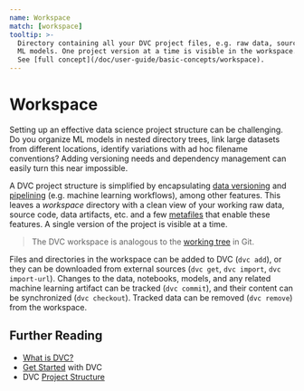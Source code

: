 ```yaml
---
name: Workspace
match: [workspace]
tooltip: >-
  Directory containing all your DVC project files, e.g. raw data, source code,
  ML models. One project version at a time is visible in the workspace.  
  See [full concept](/doc/user-guide/basic-concepts/workspace).
---
```


# Workspace

Setting up an effective data science project structure can be challenging. Do
you organize ML models in nested directory trees, link large datasets from
different locations, identify variations with ad hoc filename conventions?
Adding versioning needs and dependency management can easily turn this near
impossible.

A <abbr>DVC project</abbr> structure is simplified by encapsulating
[data versioning](/doc/start/data-and-model-versioning) and
[pipelining](/doc/start/data-pipelines) (e.g. machine learning workflows), among
other features. This leaves a _workspace_ directory with a clean view of your
working raw data, source code, data artifacts, etc. and a few
[metafiles](/doc/user-guide/project-structure) that enable these features. A
single version of the project is visible at a time.

> The DVC workspace is analogous to the
> [working tree](https://git-scm.com/docs/gitglossary#def_working_tree) in Git.

Files and directories in the workspace can be added to DVC (`dvc add`), or they
can be downloaded from external sources (`dvc get`, `dvc import`,
`dvc import-url`). Changes to the data, notebooks, models, and any related
machine learning artifact can be tracked (`dvc commit`), and their content can
be synchronized (`dvc checkout`). Tracked data can be removed (`dvc remove`)
from the workspace.

## Further Reading

- [What is DVC?](/doc/user-guide/what-is-dvc)
- [Get Started](/doc/start) with DVC
- DVC [Project Structure](/doc/user-guide/project-structure)
